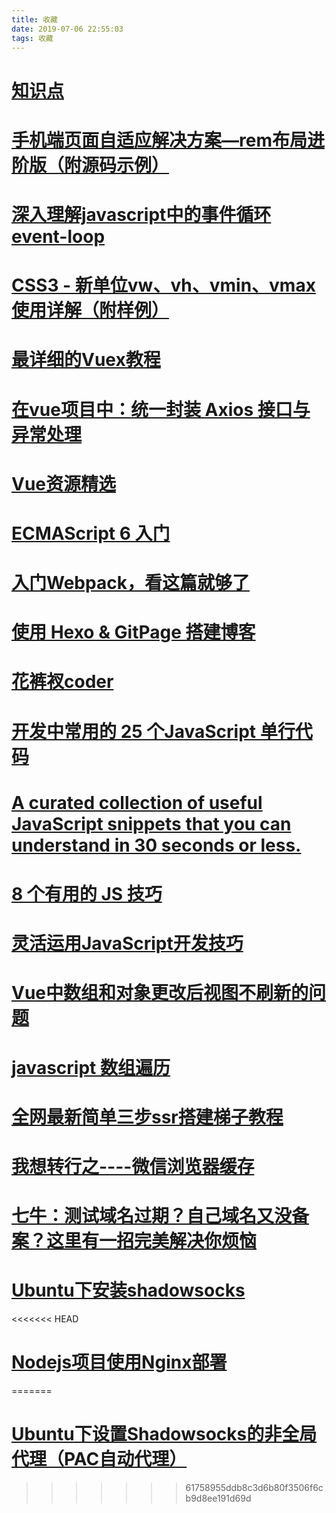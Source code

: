 ```yaml
---
title: 收藏
date: 2019-07-06 22:55:03
tags: 收藏
---
```


# [知识点](http://www.tzjun.top)



# [手机端页面自适应解决方案—rem布局进阶版（附源码示例）](https://www.jianshu.com/p/985d26b40199)

# [深入理解javascript中的事件循环event-loop](https://www.cnblogs.com/xiaohuochai/p/8527618.html)

# [CSS3 - 新单位vw、vh、vmin、vmax使用详解（附样例）](http://www.hangge.com/blog/cache/detail_1715.html)

# [最详细的Vuex教程](https://blog.csdn.net/h5_queenstyle12/article/details/75386359)

<!--more-->

# [在vue项目中：统一封装 Axios 接口与异常处理](https://blog.csdn.net/qq_40128367/article/details/82735310)

# [Vue资源精选](http://vue.awesometiny.com/)

# [ECMAScript 6 入门](http://es6.ruanyifeng.com/#docs/let)


# [入门Webpack，看这篇就够了](https://www.jianshu.com/p/42e11515c10f)



# [使用 Hexo & GitPage 搭建博客](https://www.yuque.com/skyrin/coding/tm8yf5)



# [花裤衩coder](https://www.jianshu.com/u/7cd975786ccd)


# [开发中常用的 25 个JavaScript 单行代码](https://juejin.im/post/5d01bd04f265da1b7a4b6e03)


# [A curated collection of useful JavaScript snippets that you can understand in 30 seconds or less.](https://30secondsofcode.org/)


# [8 个有用的 JS 技巧](https://juejin.im/post/5d1a9d195188251c03259348#heading-7)

# [灵活运用JavaScript开发技巧](https://juejin.im/post/5cc7afdde51d456e671c7e48#heading-8)



# [Vue中数组和对象更改后视图不刷新的问题](https://blog.csdn.net/zifeiyu130/article/details/78950244)


# [javascript 数组遍历](https://www.cnblogs.com/yizhilin/p/7344675.html)


# [全网最新简单三步ssr搭建梯子教程](http://www.frogjun.com/fq-a/)


# [我想转行之----微信浏览器缓存](https://www.jianshu.com/p/cce9511c0914)

# [七牛：测试域名过期？自己域名又没备案？这里有一招完美解决你烦恼](https://blog.csdn.net/qinglianchen0851/article/details/84257005)

# [Ubuntu下安装shadowsocks](https://onlycaptain.github.io/2018/08/19/Ubuntu%E4%B8%8B%E5%AE%89%E8%A3%85shadowsocks/)

<<<<<<< HEAD
# [Nodejs项目使用Nginx部署](https://blog.csdn.net/gaomengwang/article/details/79707113)
=======
# [Ubuntu下设置Shadowsocks的非全局代理（PAC自动代理）](http://xiezhongzhao.top/2017/12/18/Ubuntu%E4%B8%8B%E8%AE%BE%E7%BD%AEShadowsocks%E7%9A%84%E9%9D%9E%E5%85%A8%E5%B1%80%E4%BB%A3%E7%90%86(PAC%E8%87%AA%E5%8A%A8%E4%BB%A3%E7%90%86)/)
>>>>>>> 61758955ddb8c3d6b80f3506f6cb9d8ee191d69d

